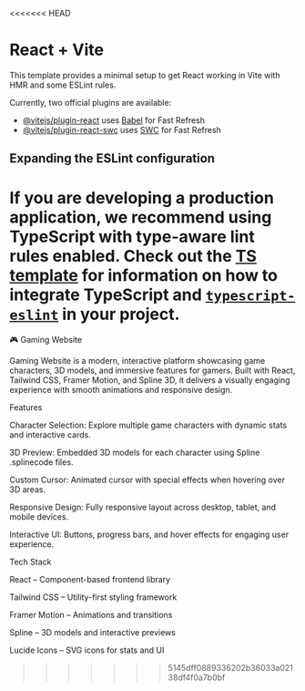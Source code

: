 <<<<<<< HEAD
# React + Vite

This template provides a minimal setup to get React working in Vite with HMR and some ESLint rules.

Currently, two official plugins are available:

- [@vitejs/plugin-react](https://github.com/vitejs/vite-plugin-react/blob/main/packages/plugin-react) uses [Babel](https://babeljs.io/) for Fast Refresh
- [@vitejs/plugin-react-swc](https://github.com/vitejs/vite-plugin-react/blob/main/packages/plugin-react-swc) uses [SWC](https://swc.rs/) for Fast Refresh

## Expanding the ESLint configuration

If you are developing a production application, we recommend using TypeScript with type-aware lint rules enabled. Check out the [TS template](https://github.com/vitejs/vite/tree/main/packages/create-vite/template-react-ts) for information on how to integrate TypeScript and [`typescript-eslint`](https://typescript-eslint.io) in your project.
=======
🎮 Gaming Website

Gaming Website is a modern, interactive platform showcasing game characters, 3D models, and immersive features for gamers. Built with React, Tailwind CSS, Framer Motion, and Spline 3D, it delivers a visually engaging experience with smooth animations and responsive design.

Features

Character Selection: Explore multiple game characters with dynamic stats and interactive cards.

3D Preview: Embedded 3D models for each character using Spline .splinecode files.

Custom Cursor: Animated cursor with special effects when hovering over 3D areas.

Responsive Design: Fully responsive layout across desktop, tablet, and mobile devices.

Interactive UI: Buttons, progress bars, and hover effects for engaging user experience.

Tech Stack

React – Component-based frontend library

Tailwind CSS – Utility-first styling framework

Framer Motion – Animations and transitions

Spline – 3D models and interactive previews

Lucide Icons – SVG icons for stats and UI
>>>>>>> 5145dff0889336202b36033a02138df4f0a7b0bf
